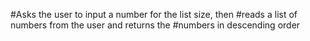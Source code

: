 #Asks the user to input a number for the list size, then
#reads a list of numbers from the user and returns the
#numbers in descending order
